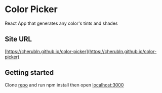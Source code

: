 # Color Picker

React App that generates any color's tints and shades

## Site URL

[https://cherubln.github.io/color-picker](https://cherubln.github.io/color-picker)

## Getting started

Clone [repo](https://github.com/cherubln/color-picker) and run npm install then open [localhost:3000](http://localhost:3000)
